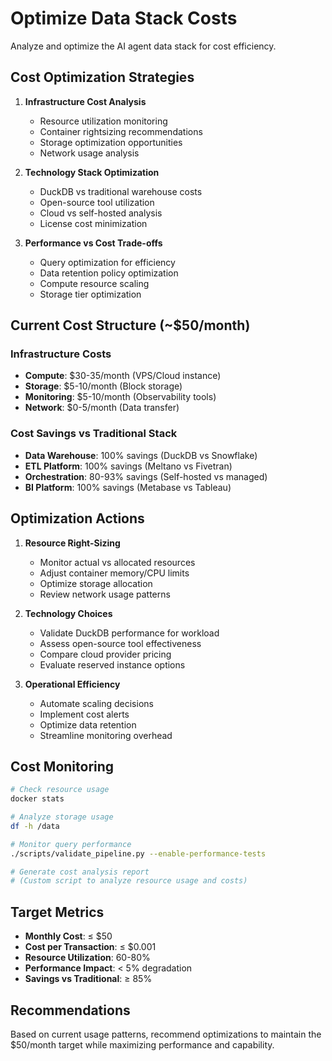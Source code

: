 # Optimize Data Stack Costs

Analyze and optimize the AI agent data stack for cost efficiency.

## Cost Optimization Strategies

1. **Infrastructure Cost Analysis**
   - Resource utilization monitoring
   - Container rightsizing recommendations
   - Storage optimization opportunities
   - Network usage analysis

2. **Technology Stack Optimization**
   - DuckDB vs traditional warehouse costs
   - Open-source tool utilization
   - Cloud vs self-hosted analysis
   - License cost minimization

3. **Performance vs Cost Trade-offs**
   - Query optimization for efficiency
   - Data retention policy optimization
   - Compute resource scaling
   - Storage tier optimization

## Current Cost Structure (~$50/month)

### Infrastructure Costs
- **Compute**: $30-35/month (VPS/Cloud instance)
- **Storage**: $5-10/month (Block storage)
- **Monitoring**: $5-10/month (Observability tools)
- **Network**: $0-5/month (Data transfer)

### Cost Savings vs Traditional Stack
- **Data Warehouse**: 100% savings (DuckDB vs Snowflake)
- **ETL Platform**: 100% savings (Meltano vs Fivetran)
- **Orchestration**: 80-93% savings (Self-hosted vs managed)
- **BI Platform**: 100% savings (Metabase vs Tableau)

## Optimization Actions

1. **Resource Right-Sizing**
   - Monitor actual vs allocated resources
   - Adjust container memory/CPU limits
   - Optimize storage allocation
   - Review network usage patterns

2. **Technology Choices**
   - Validate DuckDB performance for workload
   - Assess open-source tool effectiveness
   - Compare cloud provider pricing
   - Evaluate reserved instance options

3. **Operational Efficiency**
   - Automate scaling decisions
   - Implement cost alerts
   - Optimize data retention
   - Streamline monitoring overhead

## Cost Monitoring

```bash
# Check resource usage
docker stats

# Analyze storage usage
df -h /data

# Monitor query performance
./scripts/validate_pipeline.py --enable-performance-tests

# Generate cost analysis report
# (Custom script to analyze resource usage and costs)
```

## Target Metrics

- **Monthly Cost**: ≤ $50
- **Cost per Transaction**: ≤ $0.001
- **Resource Utilization**: 60-80%
- **Performance Impact**: < 5% degradation
- **Savings vs Traditional**: ≥ 85%

## Recommendations

Based on current usage patterns, recommend optimizations to maintain the $50/month target while maximizing performance and capability.
